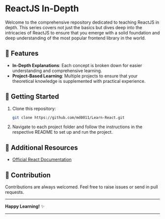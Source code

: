# ReactJS In-Depth

Welcome to the comprehensive repository dedicated to teaching ReactJS in depth. This series covers not just the basics but dives deep into the intricacies of ReactJS to ensure that you emerge with a solid foundation and deep understanding of the most popular frontend library in the world.

## 🌟 Features

- **In-Depth Explanations**: Each concept is broken down for easier understanding and comprehensive learning.
- **Project-Based Learning**: Multiple projects to ensure that your theoretical knowledge is supplemented with practical experience.

## 🚀 Getting Started

1. Clone this repository:
   ```bash
   git clone https://github.com/md0011/Learn-React.git
   ```

2. Navigate to each project folder and follow the instructions in the respective README to set up and run the project.

## 📖 Additional Resources
- [Official React Documentation](https://reactjs.org/docs/getting-started.html)

## 💼 Contribution
Contributions are always welcomed. Feel free to raise issues or send in pull requests.

---

**Happy Learning!** ✨

---
